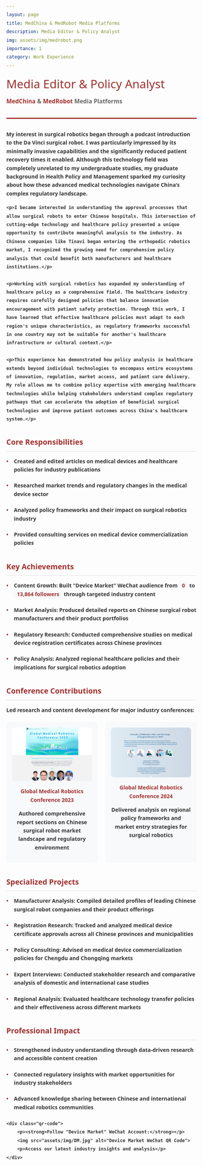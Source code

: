 ```yaml
---
layout: page
title: MedChina & MedRobot Media Platforms
description: Media Editor & Policy Analyst
img: assets/img/medrobot.png
importance: 1
category: Work Experience
---
```


<style>
body {
    font-family: 'Segoe UI', Tahoma, Geneva, Verdana, sans-serif;
    line-height: 1.6;
    color: #333;
}

.header {
    border-bottom: 3px solid #A0302E;
    padding-bottom: 20px;
    margin-bottom: 30px;
}

.header h1 {
    color: #A0302E;
    margin: 0 0 10px 0;
    font-size: 2.2em;
    font-weight: 300;
}

.header .company-info {
    font-size: 1.1em;
    color: #666;
    margin-bottom: 10px;
}

.header .company-info a {
    color: #A0302E;
    text-decoration: none;
}

.header .company-info a:hover {
    text-decoration: underline;
}

.section {
    margin-bottom: 35px;
}

.section h2 {
    color: #A0302E;
    font-size: 1.4em;
    margin-bottom: 15px;
    padding-bottom: 8px;
    border-bottom: 1px solid #e0e0e0;
}

.achievement {
    margin-bottom: 20px;
    padding-left: 20px;
    position: relative;
}

.achievement::before {
    content: "•";
    color: #A0302E;
    position: absolute;
    left: 0;
    top: 0;
}

.metric {
    background-color: #f8f9fa;
    padding: 2px 8px;
    border-radius: 4px;
    font-weight: 600;
    color: #A0302E;
}

.conferences {
    display: flex;
    gap: 20px;
    margin-top: 20px;
    flex-wrap: wrap;
}

.conference-item {
    flex: 1;
    min-width: 200px;
    background-color: #f8f9fa;
    padding: 15px;
    border-radius: 8px;
    text-align: center;
}

.conference-item h4 {
    margin: 0 0 10px 0;
    color: #A0302E;
}

.qr-code {
    margin-top: 15px;
}

.qr-code img {
    width: 80px;
    height: 80px;
    border-radius: 4px;
}

.qr-code p {
    margin: 8px 0 0 0;
    font-size: 0.9em;
    color: #666;
}

@media (max-width: 600px) {
    .conferences {
        flex-direction: column;
    }
    
    .header h1 {
        font-size: 1.8em;
    }
}
</style>

<div class="header">
    <h1>Media Editor & Policy Analyst</h1>
    <div class="company-info">
        <strong><a href="https://www.medchina.tech/" target="_blank">MedChina</a><strong> & 
        <strong><a href="https://www.medrobot.tech/" target="_blank">MedRobot</a><strong> Media Platforms
    </div>
</div>

<div class="section">
    <p>My interest in surgical robotics began through a podcast introduction to the Da Vinci surgical robot. I was particularly impressed by its minimally invasive capabilities and the significantly reduced patient recovery times it enabled. Although this technology field was completely unrelated to my undergraduate studies, my graduate background in Health Policy and Management sparked my curiosity about how these advanced medical technologies navigate China's complex regulatory landscape.</p>

    <p>I became interested in understanding the approval processes that allow surgical robots to enter Chinese hospitals. This intersection of cutting-edge technology and healthcare policy presented a unique opportunity to contribute meaningful analysis to the industry. As Chinese companies like Tinavi began entering the orthopedic robotics market, I recognized the growing need for comprehensive policy analysis that could benefit both manufacturers and healthcare institutions.</p>

    <p>Working with surgical robotics has expanded my understanding of healthcare policy as a comprehensive field. The healthcare industry requires carefully designed policies that balance innovation encouragement with patient safety protection. Through this work, I have learned that effective healthcare policies must adapt to each region's unique characteristics, as regulatory frameworks successful in one country may not be suitable for another's healthcare infrastructure or cultural context.</p>

    <p>This experience has demonstrated how policy analysis in healthcare extends beyond individual technologies to encompass entire ecosystems of innovation, regulation, market access, and patient care delivery. My role allows me to combine policy expertise with emerging healthcare technologies while helping stakeholders understand complex regulatory pathways that can accelerate the adoption of beneficial surgical technologies and improve patient outcomes across China's healthcare system.</p>
</div>

<div class="section">
    <h2>Core Responsibilities</h2>
    <div class="achievement">
        Created and edited articles on medical devices and healthcare policies for industry publications
    </div>
    <div class="achievement">
        Researched market trends and regulatory changes in the medical device sector
    </div>
    <div class="achievement">
        Analyzed policy frameworks and their impact on surgical robotics industry
    </div>
    <div class="achievement">
        Provided consulting services on medical device commercialization policies
    </div>
</div>

<div class="section">
    <h2>Key Achievements</h2>
    <div class="achievement">
        <strong>Content Growth:</strong> Built "Device Market" WeChat audience from 
        <span class="metric">0</span> to <span class="metric">13,864 followers</span> through targeted industry content
    </div>
    <div class="achievement">
        <strong>Market Analysis:</strong> Produced detailed reports on Chinese surgical robot manufacturers and their product portfolios
    </div>
    <div class="achievement">
        <strong>Regulatory Research:</strong> Conducted comprehensive studies on medical device registration certificates across Chinese provinces
    </div>
    <div class="achievement">
        <strong>Policy Analysis:</strong> Analyzed regional healthcare policies and their implications for surgical robotics adoption
    </div>
</div>

<div class="section">
    <h2>Conference Contributions</h2>
    <p>Led research and content development for major industry conferences:</p>
    <div class="conferences">
        <div class="conference-item">
            <img src="assets/img/Med1.png" alt="Global Medical Robotics Conference 2023" style="width: 100%; max-width: 300px; height: auto; border-radius: 8px; margin-bottom: 10px;">
            <h4>Global Medical Robotics Conference 2023</h4>
            <p>Authored comprehensive report sections on Chinese surgical robot market landscape and regulatory environment</p>
        </div>
        <div class="conference-item">
            <img src="assets/img/Med2.png" alt="Global Medical Robotics Conference 2024" style="width: 100%; max-width: 300px; height: auto; border-radius: 8px; margin-bottom: 10px;">
            <h4>Global Medical Robotics Conference 2024</h4>
            <p>Delivered analysis on regional policy frameworks and market entry strategies for surgical robotics</p>
        </div>
    </div>
</div>

<div class="section">
    <h2>Specialized Projects</h2>
    <div class="achievement">
        <strong>Manufacturer Analysis:</strong> Compiled detailed profiles of leading Chinese surgical robot companies and their product offerings
    </div>
    <div class="achievement">
        <strong>Registration Research:</strong> Tracked and analyzed medical device certificate approvals across all Chinese provinces and municipalities
    </div>
    <div class="achievement">
        <strong>Policy Consulting:</strong> Advised on medical device commercialization policies for Chengdu and Chongqing markets
    </div>
    <div class="achievement">
        <strong>Expert Interviews:</strong> Conducted stakeholder research and comparative analysis of domestic and international case studies
    </div>
    <div class="achievement">
        <strong>Regional Analysis:</strong> Evaluated healthcare technology transfer policies and their effectiveness across different markets
    </div>
</div>

<div class="section">
    <h2>Professional Impact</h2>
    <div class="achievement">
        Strengthened industry understanding through data-driven research and accessible content creation
    </div>
    <div class="achievement">
        Connected regulatory insights with market opportunities for industry stakeholders
    </div>
    <div class="achievement">
        Advanced knowledge sharing between Chinese and international medical robotics communities
    </div>
    
    <div class="qr-code">
        <p><strong>Follow "Device Market" WeChat Account:</strong></p>
        <img src="assets/img/DM.jpg" alt="Device Market WeChat QR Code">
        <p>Access our latest industry insights and analysis</p>
    </div>
</div>

